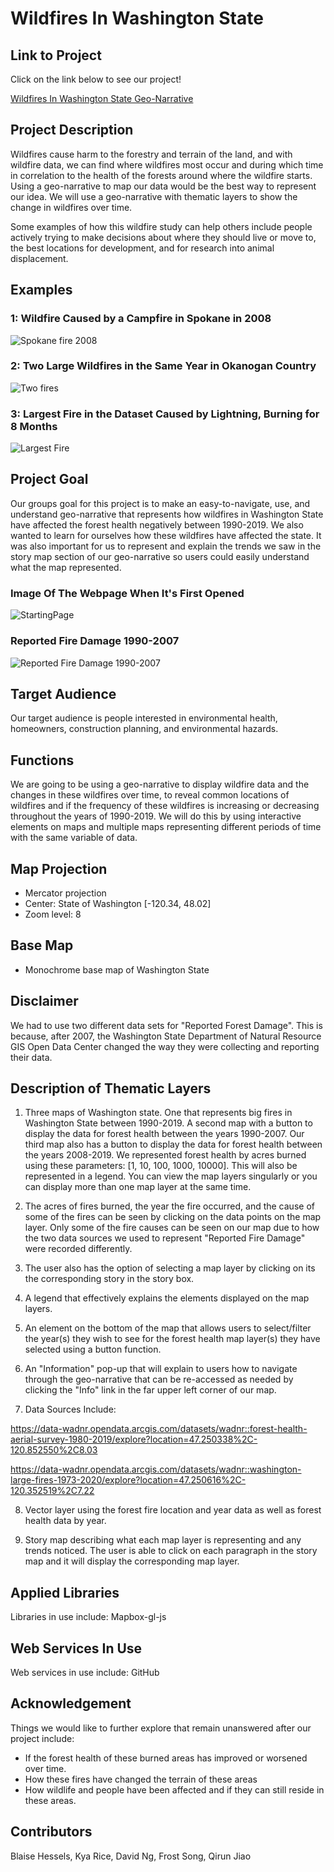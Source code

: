 # Wildfires In Washington State
## Link to Project
Click on the link below to see our project!

[Wildfires In Washington State Geo-Narrative](https://Frostycs.github.io/wildfires_project/index.html)
## Project Description
Wildfires cause harm to the forestry and terrain of the land, and with wildfire data, we can find where wildfires most occur and during which time in correlation to the health of the forests around where the wildfire starts. Using a geo-narrative to map our data would be the best way to represent our idea. We will use a geo-narrative with thematic layers to show the change in wildfires over time.

Some examples of how this wildfire study can help others include people actively trying to make decisions about where they should live or move to, the best locations for development, and for research into animal displacement.

## Examples
### 1: Wildfire Caused by a Campfire in Spokane in 2008
![Spokane fire 2008](/imgs/Example_1.PNG)

### 2: Two Large Wildfires in the Same Year in Okanogan Country
![Two fires](/imgs/two_fires_2006.PNG)

### 3: Largest Fire in the Dataset Caused by Lightning, Burning for 8 Months
![Largest Fire](/imgs/Largest.PNG)

## Project Goal
Our groups goal for this project is to make an easy-to-navigate, use, and understand geo-narrative that represents how wildfires in Washington State have affected the forest health negatively between 1990-2019. We also wanted to learn for ourselves how these wildfires have affected the state. It was also important for us to represent and explain the trends we saw in the story map section of our geo-narrative so users could easily understand what the map represented.
### Image Of The Webpage When It's First Opened
![StartingPage](/imgs/StartingPage.png)
### Reported Fire Damage 1990-2007
![Reported Fire Damage 1990-2007](/imgs/1990-2007.png)
## Target Audience
Our target audience is people interested in environmental health, homeowners, construction planning, and environmental hazards.
## Functions
We are going to be using a geo-narrative to display wildfire data and the changes in these wildfires over time, to reveal common locations of wildfires and if the frequency of these wildfires is increasing or decreasing throughout the years of 1990-2019. We will do this by using interactive elements on maps and multiple maps representing different periods of time with the same variable of data.
## Map Projection
  - Mercator projection
  - Center: State of Washington [-120.34, 48.02]
  - Zoom level: 8
## Base Map
  - Monochrome base map of Washington State
## Disclaimer
We had to use two different data sets for "Reported Forest Damage". This is because, after 2007, the Washington State Department of Natural Resource GIS Open Data Center changed the way they were collecting and reporting their data.
## Description of Thematic Layers
1. Three maps of Washington state. One that represents big fires in Washington State between 1990-2019. A second map with a button to display the data for forest health between the years 1990-2007. Our third map also has a button to display the data for forest health between the years 2008-2019. We represented forest health by acres burned using these parameters: [1, 10, 100, 1000, 10000]. This will also be represented in a legend. You can view the map layers singularly or you can display more than one map layer at the same time.

2. The acres of fires burned, the year the fire occurred, and the cause of some of the fires can be seen by clicking on the data points on the map layer. Only some of the fire causes can be seen on our map due to how the two data sources we used to represent "Reported Fire Damage" were recorded differently.

3. The user also has the option of selecting a map layer by clicking on its
the corresponding story in the story box.

4. A legend that effectively explains the elements displayed on the map layers.

5. An element on the bottom of the map that allows users to select/filter the year(s) they wish to see for the forest health map layer(s) they have selected using a button function.

6. An "Information" pop-up that will explain to users how to navigate through the geo-narrative that can be re-accessed as needed by clicking the "Info" link in the far upper left corner of our map.

7. Data Sources Include:

https://data-wadnr.opendata.arcgis.com/datasets/wadnr::forest-health-aerial-survey-1980-2019/explore?location=47.250338%2C-120.852550%2C8.03

https://data-wadnr.opendata.arcgis.com/datasets/wadnr::washington-large-fires-1973-2020/explore?location=47.250616%2C-120.352519%2C7.22

8. Vector layer using the forest fire location and year data as well as forest health data by year.

9. Story map describing what each map layer is representing and any trends noticed. The user is able to click on each paragraph in the story map and it will display the corresponding map layer.
## Applied Libraries
Libraries in use include: Mapbox-gl-js
## Web Services In Use
Web services in use include: GitHub
## Acknowledgement
Things we would like to further explore that remain unanswered after our project include:
- If the forest health of these burned areas has improved or worsened over time.
- How these fires have changed the terrain of these areas
- How wildlife and people have been affected and if they can still reside in these areas.
## Contributors
Blaise Hessels, Kya Rice, David Ng, Frost Song, Qirun Jiao
